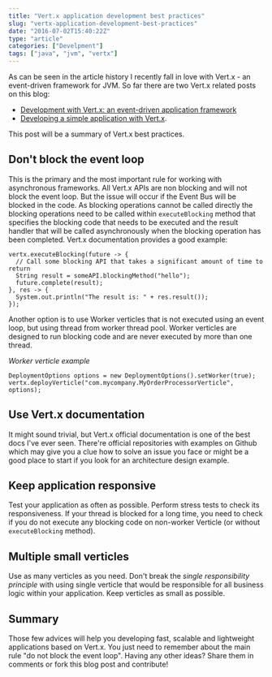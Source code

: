 ```yaml
---
title: "Vert.x application development best practices"
slug: "vertx-application-development-best-practices"
date: "2016-07-02T15:40:22Z"
type: "article"
categories: ["Develpment"]
tags: ["java", "jvm", "vertx"]
---
```


As can be seen in the article history I recently fall in love with Vert.x - an event-driven framework for JVM. So far
there are two Vert.x related posts on this blog:

  + [Development with Vert.x: an event-driven application framework](/development-with-vert.x-an-event-driven-application-framework/)
  + [Developing a simple application with Vert.x](/developing-example-vert.x-application/).

This post will be a summary of Vert.x best practices.

## Don't block the event loop

This is the primary and the most important rule for working with asynchronous frameworks. All Vert.x APIs are non blocking
and will not block the event loop. But the issue will occur if the Event Bus will be blocked in the code. As blocking
operations cannot be called directly the blocking operations need to be called within `executeBlocking` method that specifies
the blocking code that needs to be executed and the result handler that will be called asynchronously when the blocking
operation has been completed. Vert.x documentation provides a good example:

```
vertx.executeBlocking(future -> {
  // Call some blocking API that takes a significant amount of time to return
  String result = someAPI.blockingMethod("hello");
  future.complete(result);
}, res -> {
  System.out.println("The result is: " + res.result());
});
```

Another option is to use Worker verticles that is not executed using an event loop, but using thread from worker thread
pool. Worker verticles are designed to run blocking code and are never executed by more than one thread.

*Worker verticle example*
```
DeploymentOptions options = new DeploymentOptions().setWorker(true);
vertx.deployVerticle("com.mycompany.MyOrderProcessorVerticle", options);
```

## Use Vert.x documentation

It might sound trivial, but Vert.x official documentation is one of the best docs I've ever seen. There're official
repositories with examples on Github which may give you a clue how to solve an issue you face or might be a good place to
start if you look for an architecture design example.

## Keep application responsive

Test your application as often as possible. Perform stress tests to check its responsiveness. If your thread is blocked
for a long time, you need to check if you do not execute any blocking code on non-worker Verticle (or without
`executeBlocking` method).

## Multiple small verticles

Use as many verticles as you need. Don't break the *single responsibility principle* with using single verticle that would
be responsible for all business logic within your application. Keep verticles as small as possible.

## Summary

Those few advices will help you developing fast, scalable and lightweight applications based on Vert.x. You just need to
remember about the main rule "do not block the event loop". Having any other ideas? Share them in comments or fork this
blog post and contribute!